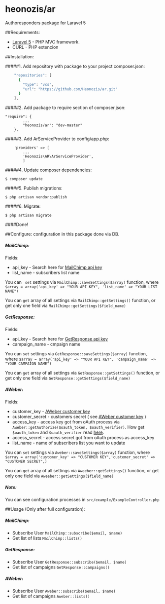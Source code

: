 # heonozis/ar

Authoresponders package for Laravel 5

##Requirements:

* [Laravel 5] - PHP MVC framework.
* CURL - PHP extencion

##Installation:

#####1. Add repository with package to your project composer.json:

```sh
	"repositories": [
	  {
		"type": "vcs",
		"url": "https://github.com/Heonozis/ar.git"
	  }
	],
```

#####2. Add package to require section of composer.json:
```
"require": {
        ...
	 	"heonozis/ar": "dev-master"
	},
```

#####3. Add ArServiceProvider to config/app.php:

```
    'providers' => [
        ...
        'Heonozis\AR\ArServiceProvider',
        ]
```

#####4. Update composer dependencies:

```
$ composer update
```



#####5. Publish migrations:

```
$ php artisan vendor:publish
```

#####6. Migrate:

```
$ php artisan migrate
```
####Done! 

##Configure:
configuration in this package done via DB.
##### MailChimp:

Fields:
- api_key - Search here for [MailChimp api key]
- list_name - subscribers list name

You can `` set`` settings via ``MailChimp::saveSettings($array)`` function,
where ``$array = array('api_key' => "YOUR API KEY", 'list_name' => "YOUR LIST NAME")``

You can ``get`` array of all settings via ``MailChimp::getSettings()`` function, or get only one field via ``MailChimp::getSettings($field_name)``

##### GetResponse:

Fields:
- api_key - Search here for [GetResponse api key]
- campaign_name - cmpaign name

You can ``set`` settings via ``GetResponse::saveSettings($array)`` function,
where ``$array = array('api_key' => "YOUR API KEY", 'campaign_name' => "YOUR CAMPAIGN NAME")``

You can ``get`` array of all settings via ``GetResponse::getSettings()`` function, or get only one field via ``GetResponse::getSettings($field_name)``

##### AWeber:

Fields:
- customer_key - [AWeber customer key]
- customer_secret - customers secret ( see [AWeber customer key] )
- access_key - access key got from oAuth process via ``Aweber::getAuthorize($oauth_token, $oauth_verifier)``. How get ``$oauth_token`` and ``$oauth_verifier`` read [here].
- access_secret - access secret got from oAuth process as access_key
- list_name - name of subscribers list you want to update

You can ``set`` settings via ``Aweber::saveSettings($array)`` function,
where ``$array = array('customer_key' => "CUSTOMER KEY",'customer_secret' => "CUSTOMER SECRET",)``

You can ``get`` array of all settings via ``Aweeber::getSettings()`` function, or get only one field via ``Aweeber::getSettings($field_name)``

##### Note:
You can see configuration processes in ``src/example/ExampleController.php``

##Usage (Only after full configuration):
##### MailChimp:
* Subscribe User  ```MailChimp::subscribe($email, $name)```
* Get list of lists ```MailChimp::lists()```

##### GetResponse:
* Subscribe User  ```GetResponse::subscribe($email, $name)```
* Get list of campaigns ```GetResponse::campaigns()```

##### AWeber:
* Subscribe User  ```Aweber::subscribe($email, $name)```
* Get list of campaigns ```Aweber::lists()```

[Laravel 5]:http://laravel.com/
[MailChimp api key]:https://login.mailchimp.com/?referrer=%2Faccount%2Fapi-key-popup%2F
[GetResponse api key]:http://support.getresponse.com/faq/where-i-find-api-key
[AWeber customer key]:https://labs.aweber.com/getting_started/private
[here]:https://labs.aweber.com/docs/authentication
